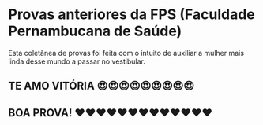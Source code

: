# Provas anteriores da FPS (Faculdade Pernambucana de Saúde)

Esta coletânea de provas foi feita com o intuito de auxiliar a mulher mais linda
desse mundo a passar no vestibular.

## TE AMO VITÓRIA 😍😍😍😍😍😍😍😍😍

## BOA PROVA! ♥️♥️♥️♥️♥️♥️♥️♥️♥️♥️♥️♥️♥️
